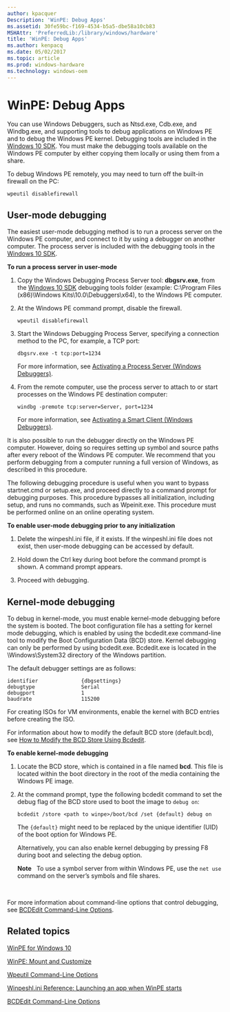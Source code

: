 ```yaml
---
author: kpacquer
Description: 'WinPE: Debug Apps'
ms.assetid: 30fe59bc-f169-4534-b5a5-dbe58a10cb83
MSHAttr: 'PreferredLib:/library/windows/hardware'
title: 'WinPE: Debug Apps'
ms.author: kenpacq
ms.date: 05/02/2017
ms.topic: article
ms.prod: windows-hardware
ms.technology: windows-oem
---
```


# WinPE: Debug Apps


You can use Windows Debuggers, such as Ntsd.exe, Cdb.exe, and Windbg.exe, and supporting tools to debug applications on Windows PE and to debug the Windows PE kernel. Debugging tools are included in the [Windows 10 SDK]( http://go.microsoft.com/fwlink/?LinkId=526807). You must make the debugging tools available on the Windows PE computer by either copying them locally or using them from a share.

To debug Windows PE remotely, you may need to turn off the built-in firewall on the PC:

```
wpeutil disablefirewall
```

## <span id="User-mode_debugging"></span><span id="user-mode_debugging"></span><span id="USER-MODE_DEBUGGING"></span>User-mode debugging


The easiest user-mode debugging method is to run a process server on the Windows PE computer, and connect to it by using a debugger on another computer. The process server is included with the debugging tools in the [Windows 10 SDK]( http://go.microsoft.com/fwlink/?LinkId=526807).

**To run a process server in user-mode**

1.  Copy the Windows Debugging Process Server tool: **dbgsrv.exe**, from the [Windows 10 SDK]( http://go.microsoft.com/fwlink/?LinkId=526807) debugging tools folder (example: C:\\Program Files (x86)\\Windows Kits\\10.0\\Debuggers\\x64), to the Windows PE computer.

2.  At the Windows PE command prompt, disable the firewall.

    ```
    wpeutil disablefirewall
    ```

3.  Start the Windows Debugging Process Server, specifying a connection method to the PC, for example, a TCP port:

    ```
    dbgsrv.exe -t tcp:port=1234
    ```

    For more information, see [Activating a Process Server (Windows Debuggers)]( http://go.microsoft.com/fwlink/p/?LinkId=698645).

4.  From the remote computer, use the process server to attach to or start processes on the Windows PE destination computer:

    ```
    windbg -premote tcp:server=Server, port=1234
    ```

    For more information, see [Activating a Smart Client (Windows Debuggers)](http://go.microsoft.com/fwlink/p/?LinkId=698646).

It is also possible to run the debugger directly on the Windows PE computer. However, doing so requires setting up symbol and source paths after every reboot of the Windows PE computer. We recommend that you perform debugging from a computer running a full version of Windows, as described in this procedure.

The following debugging procedure is useful when you want to bypass startnet.cmd or setup.exe, and proceed directly to a command prompt for debugging purposes. This procedure bypasses all initialization, including setup, and runs no commands, such as Wpeinit.exe. This procedure must be performed online on an online operating system.

**To enable user-mode debugging prior to any initialization**

1.  Delete the winpeshl.ini file, if it exists. If the winpeshl.ini file does not exist, then user-mode debugging can be accessed by default.

2.  Hold down the Ctrl key during boot before the command prompt is shown. A command prompt appears.

3.  Proceed with debugging.

## <span id="Kernel-mode_debugging"></span><span id="kernel-mode_debugging"></span><span id="KERNEL-MODE_DEBUGGING"></span>Kernel-mode debugging


To debug in kernel-mode, you must enable kernel-mode debugging before the system is booted. The boot configuration file has a setting for kernel mode debugging, which is enabled by using the bcdedit.exe command-line tool to modify the Boot Configuration Data (BCD) store. Kernel debugging can only be performed by using bcdedit.exe. Bcdedit.exe is located in the \\Windows\\System32 directory of the Windows partition.

The default debugger settings are as follows:

```
identifier              {dbgsettings} 
debugtype               Serial 
debugport               1 
baudrate                115200
```

For creating ISOs for VM environments, enable the kernel with BCD entries before creating the ISO.

For information about how to modify the default BCD store (default.bcd), see [How to Modify the BCD Store Using Bcdedit](http://go.microsoft.com/fwlink/p/?LinkId=698647).

**To enable kernel-mode debugging**

1.  Locate the BCD store, which is contained in a file named **bcd**. This file is located within the boot directory in the root of the media containing the Windows PE image.

2.  At the command prompt, type the following bcdedit command to set the debug flag of the BCD store used to boot the image to `debug on`:

    ```
    bcdedit /store <path to winpe>/boot/bcd /set {default} debug on
    ```

    The `{default}` might need to be replaced by the unique identifier (UID) of the boot option for Windows PE.

    Alternatively, you can also enable kernel debugging by pressing F8 during boot and selecting the debug option.

    **Note**  
    To use a symbol server from within Windows PE, use the `net use` command on the server’s symbols and file shares.

     

For more information about command-line options that control debugging, see [BCDEdit Command-Line Options](http://go.microsoft.com/fwlink/p/?LinkId=526808).

## <span id="related_topics"></span>Related topics


[WinPE for Windows 10](winpe-intro.md)

[WinPE: Mount and Customize](winpe-mount-and-customize.md)

[Wpeutil Command-Line Options](wpeutil-command-line-options.md)

[Winpeshl.ini Reference: Launching an app when WinPE starts](winpeshlini-reference-launching-an-app-when-winpe-starts.md)

[BCDEdit Command-Line Options](http://go.microsoft.com/fwlink/p/?LinkId=526808)

 

 






